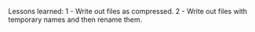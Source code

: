 Lessons learned:
1 - Write out files as compressed.
2 - Write out files with temporary names and then rename them.
